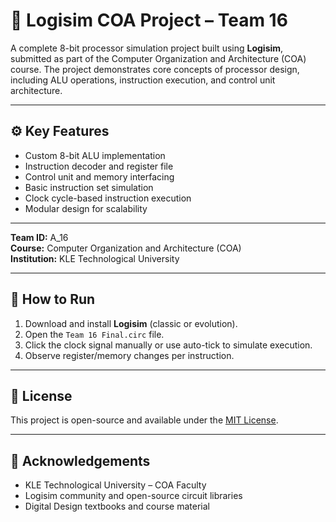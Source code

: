 
# 🧠 Logisim COA Project – Team 16

A complete 8-bit processor simulation project built using **Logisim**, submitted as part of the Computer Organization and Architecture (COA) course. The project demonstrates core concepts of processor design, including ALU operations, instruction execution, and control unit architecture.

---


## ⚙️ Key Features

- Custom 8-bit ALU implementation  
- Instruction decoder and register file  
- Control unit and memory interfacing  
- Basic instruction set simulation  
- Clock cycle-based instruction execution  
- Modular design for scalability

---

**Team ID:** A_16  
**Course:** Computer Organization and Architecture (COA)  
**Institution:** KLE Technological University  

---

## 📝 How to Run

1. Download and install **Logisim** (classic or evolution).  
2. Open the `Team 16 Final.circ` file.  
3. Click the clock signal manually or use auto-tick to simulate execution.  
4. Observe register/memory changes per instruction.

---

## 📜 License

This project is open-source and available under the [MIT License](LICENSE).

---

## 📄 Acknowledgements

- KLE Technological University – COA Faculty  
- Logisim community and open-source circuit libraries  
- Digital Design textbooks and course material  

```


